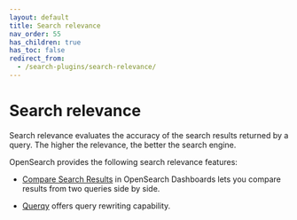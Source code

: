```yaml
---
layout: default
title: Search relevance
nav_order: 55
has_children: true
has_toc: false
redirect_from:
  - /search-plugins/search-relevance/
---
```


# Search relevance

Search relevance evaluates the accuracy of the search results returned by a query. The higher the relevance, the better the search engine. 

OpenSearch provides the following search relevance features:

- [Compare Search Results]({{site.url}}{{site.baseurl}}/search-plugins/search-relevance/compare-search-results/) in OpenSearch Dashboards lets you compare results from two queries side by side. 

- [Querqy]({{site.url}}{{site.baseurl}}/search-plugins/querqy/) offers query rewriting capability.